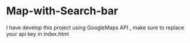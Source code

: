 # Map-with-Search-bar
I have develop this project using GoogleMaps API , make sure to replace your api key in index.html
